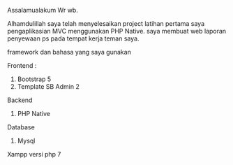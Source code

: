 Assalamualakum Wr wb. 

Alhamdulillah saya telah menyelesaikan  project latihan pertama saya pengaplikasian MVC menggunakan PHP Native. saya membuat web laporan penyewaan ps pada tempat kerja teman saya.

framework dan bahasa yang saya gunakan

Frontend :
1. Bootstrap 5
2. Template SB Admin 2

Backend
1. PHP Native

Database
1. Mysql


Xampp versi php 7
